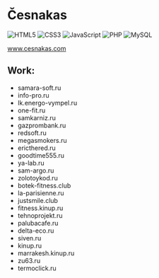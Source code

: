 # Česnakas

![HTML5](https://img.shields.io/badge/HTML-%E2%98%85%E2%98%85%E2%98%85%E2%98%85%E2%98%85-555?logo=html5&logoColor=fff&labelColor=E34F26)
![CSS3](https://img.shields.io/badge/CSS-%E2%98%85%E2%98%85%E2%98%85%E2%98%85%E2%98%85-555?logo=css3&logoColor=fff&labelColor=1572B6)
![JavaScript](https://img.shields.io/badge/JavaScript-%E2%98%85%E2%98%85%E2%98%85%E2%98%85%E2%98%85-555?logo=javascript&logoColor=fff&labelColor=F7DF1E)
![PHP](https://img.shields.io/badge/PHP-%E2%98%85%E2%98%85%E2%98%85%E2%98%85%E2%98%86-555?logo=php&logoColor=fff&labelColor=777BB4)
![MySQL](https://img.shields.io/badge/MySQL-%E2%98%85%E2%98%85%E2%98%85%E2%98%86%E2%98%86-555?logo=mysql&logoColor=fff&labelColor=4479A1)

<a target="_blank" href="https://cesnakas.github.io/">www.cesnakas.com</a>

## Work:

- samara-soft.ru
- info-pro.ru
- lk.energo-vympel.ru
- one-fit.ru
- samkarniz.ru
- gazprombank.ru
- redsoft.ru
- megasmokers.ru
- ericthered.ru
- goodtime555.ru
- ya-lab.ru
- sam-argo.ru
- zolotoykod.ru
- botek-fitness.club
- la-parisienne.ru
- justsmile.club
- fitness.kinup.ru
- tehnoprojekt.ru
- palubacafe.ru
- delta-eco.ru
- siven.ru
- kinup.ru
- marrakesh.kinup.ru
- zu63.ru
- termoclick.ru
